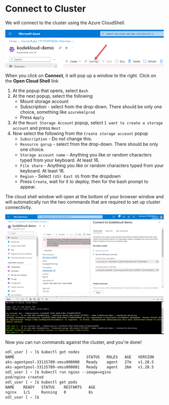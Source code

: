 # Connect to Cluster

We will connect to the cluster using the Azure CloudShell.

![image](../images/09-connect.png)

When you click on **Connect**, it will pop up a window to the right. Click on the **Open Cloud Shell** link

1. At the popup that opens, select `Bash`
1. At the next popup, select the following
    * Mount storage account
    * Subscription - select from the drop-down. There should be only one choice, something like `azurekmlprod`
    * Press `Apply`
1. At the `Mount Storage Account` popup, select `I want to create a storage account` and press `Next`
1. Now select the following from the `Create storage account` popup
    * `Subscription` - Do not change this.
    * `Resource gorup` - select from the drop-down. There should be only one choice.
    * `Storage account name` - Anything you like or random characters typed from your keyboard. At least 16.
    * `File share` - Anything you like or random characters typed from your keyboard. At least 16.
    * `Region` - Select `(US) East US` from the dropdown
    * Press `Create`, wait for it to deploy, then for the bash prompt to appear.

The cloud shell window will open at the bottom of your browser window and will automatically run the two commands that are required to set up cluster connectivity.

![image](../images/09c-cloudshell.png)

Now you can run commands against the cluster, and you're done!

```text
odl_user [ ~ ]$ kubectl get nodes
NAME                                STATUS   ROLES   AGE   VERSION
aks-agentpool-33115789-vmss000000   Ready    agent   27m   v1.28.5
aks-agentpool-33115789-vmss000001   Ready    agent   26m   v1.28.5
odl_user [ ~ ]$ kubectl run nginx --image=nginx
pod/nginx created
odl_user [ ~ ]$ kubectl get pods
NAME    READY   STATUS    RESTARTS   AGE
nginx   1/1     Running   0          8s
odl_user [ ~ ]$ 
```
